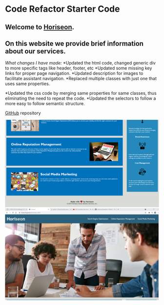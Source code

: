 # Code Refactor Starter Code
## Welcome to [Horiseon](https://vitokwolf.github.io/Horiseon-SEO/).
## On this website we provide brief information about our services.

_What changes I have made:_
*Updated the html code, changed generic div to more specific tags like header, footer, etc
*Updated some missing key links for proper page navigation.
*Updated description for images to facilitate assistant navigation.
*Replaced multiple classes with just one that uses same properties.

*Updated the css code by merging same properties for same classes, thus eliminating the need to repeat the code.
*Updated the selectors to follow a more easy to follow semantic structure.

[GitHub](https://github.com/vitokwolf/Horiseon-SEO) repository

![GitHub Logo](/ScreenShots/Content-footer.png)
![GitHub Logo](/ScreenShots/Header-Hero.png)

